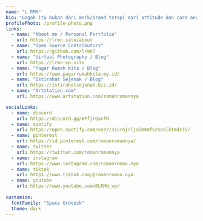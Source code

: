```yaml
---
name: "L RMN"
bio: "Gagah itu bukan dari merk/brand tetapi dari attitude dan cara anda menghargai jerih payah orang lain"
profilePhoto: /profile-photo.png
links:
  - name: "About me / Personal Portfolio"
    url: https://lrmn.site/about
  - name: "Open Source Contributors"
    url: https://github.com/lrmn7
  - name: "Virtual Photography / Blog"
    url: https://lrmn-vp.site
  - name: "Pagar Rumah Kita / Blog"
    url: https://www.pagarrumahkita.my.id/
  - name: "Istirahat Sejenak / Blog"
    url: https://istirahatsejenak.biz.id/
  - name: "Artstation.com"
    url: https://www.artstation.com/romanromannya

socialLinks:
  - name: discord
    url: https://discord.gg/WFfjrQxnfH
  - name: spotify
    url: https://open.spotify.com/user/31urnjrljaimmmf52sealktmdz3i/
  - name: pinterest
    url: https://id.pinterest.com/romanromannya/
  - name: twitter
    url: https://twitter.com/romanromannya
  - name: instagram
    url: https://www.instagram.com/romanroman.nya
  - name: tiktok
    url: https://www.tiktok.com/@romanroman.nya
  - name: youtube
    url: https://www.youtube.com/@LRMN_vp/
    
customize:
  fontFamily: "Space Grotesk"
  theme: dark
---
```

